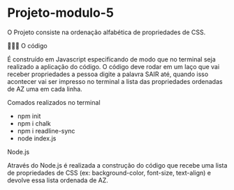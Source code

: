 # Projeto-modulo-5


O Projeto consiste na ordenação
alfabética de propriedades de CSS.

👩🏼‍💻 O código

É construído em Javascript especificando de modo 
que no terminal seja realizado a aplicação do
código. O código deve rodar em um laço que vai 
receber propriedades a pessoa digite a palavra
SAIR até, quando isso acontecer vai ser impresso
no terminal a lista das propriedades ordenadas 
de AZ uma em cada linha.


Comados realizados no terminal

* npm init 
* npm i chalk 
* npm i readline-sync
* node index.js 

Node.js

Através do Node.js é realizada a construção do 
código que recebe uma lista de propriedades de
CSS (ex: background-color, font-size, text-align)
e devolve essa lista ordenada de AZ.
